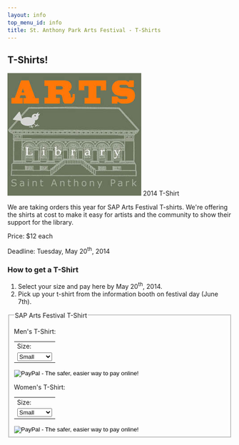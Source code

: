 ```yaml
---
layout: info
top_menu_id: info
title: St. Anthony Park Arts Festival - T-Shirts
---
```

## T-Shirts!

<div class="shirt">
  <img src="/images/shirt2014.jpg" alt="t-shirt 2014">
  2014 T-Shirt
</div>

We are taking orders this year for SAP Arts Festival T-shirts.
We're offering the shirts at cost to make it easy for artists and the
community to show their support for the library.

Price: $12 each

Deadline: Tuesday, May 20<sup>th</sup>, 2014

### How to get a T-Shirt

1. Select your size and pay here by May 20<sup>th</sup>, 2014.
2. Pick up your t-shirt from the information booth on festival day (June 7th).

<fieldset class="tform">
<legend>SAP Arts Festival T-Shirt</legend>

<p>Men's T-Shirt:</p>

<form action="https://www.paypal.com/cgi-bin/webscr" method="post" target="_top">
<input type="hidden" name="cmd" value="_s-xclick">
<input type="hidden" name="hosted_button_id" value="X8EPHDJGMSSSJ">
<table>
<tr><td><input type="hidden" name="on0" value="Size:">Size:</td></tr><tr><td><select name="os0">
	<option value="Small">Small </option>
	<option value="Medium">Medium </option>
	<option value="Large">Large </option>
	<option value="X Large">X Large </option>
	<option value="XX Large">XX Large </option>
</select> </td></tr>
</table>
<input type="image" src="https://www.paypalobjects.com/en_US/i/btn/btn_buynow_LG.gif" border="0" name="submit" alt="PayPal - The safer, easier way to pay online!">
<img alt="" border="0" src="https://www.paypalobjects.com/en_US/i/scr/pixel.gif" width="1" height="1">
</form>

<p>Women's T-Shirt:</p>

<form action="https://www.paypal.com/cgi-bin/webscr" method="post" target="_top">
<input type="hidden" name="cmd" value="_s-xclick">
<input type="hidden" name="hosted_button_id" value="R2K676WE56FPY">
<table>
<tr><td><input type="hidden" name="on0" value="Size:">Size:</td></tr><tr><td><select name="os0">
	<option value="Small">Small </option>
	<option value="Medium">Medium </option>
	<option value="Large">Large </option>
	<option value="X Large">X Large </option>
	<option value="XX Large">XX Large </option>
</select> </td></tr>
</table>
<input type="image" src="https://www.paypalobjects.com/en_US/i/btn/btn_buynow_LG.gif" border="0" name="submit" alt="PayPal - The safer, easier way to pay online!">
<img alt="" border="0" src="https://www.paypalobjects.com/en_US/i/scr/pixel.gif" width="1" height="1">
</form>

</fieldset>
